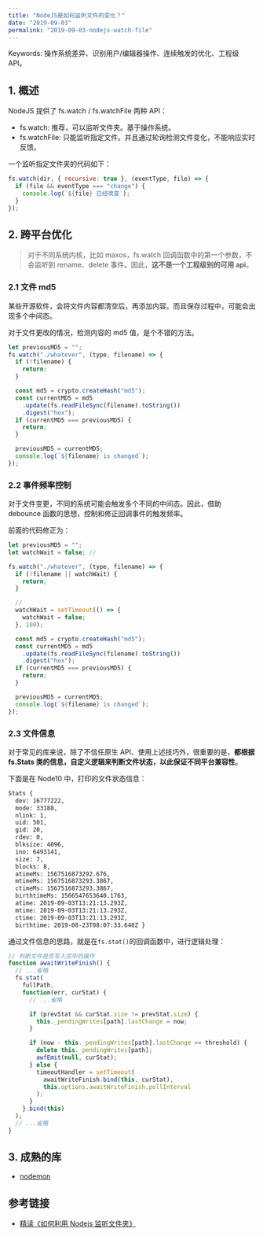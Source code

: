 ```yaml
---
title: "NodeJS是如何监听文件的变化？"
date: "2019-09-03"
permalink: "2019-09-03-nodejs-watch-file"
---
```


Keywords: 操作系统差异、识别用户/编辑器操作、连续触发的优化、工程级 API。

## 1. 概述

NodeJS 提供了 fs.watch / fs.watchFile 两种 API：

- fs.watch: 推荐，可以监听文件夹。基于操作系统。
- fs.watchFile: 只能监听指定文件。并且通过轮询检测文件变化，不能响应实时反馈。

一个监听指定文件夹的代码如下：

```javascript
fs.watch(dir, { recursive: true }, (eventType, file) => {
  if (file && eventType === "change") {
    console.log(`${file} 已经改变`);
  }
});
```

## 2. 跨平台优化

> 对于不同系统内核，比如 maxos，fs.watch 回调函数中的第一个参数，不会监听到 rename、delete 事件。因此，**这不是一个工程级别的可用 api**。

### 2.1 文件 md5

某些开源软件，会将文件内容都清空后，再添加内容。而且保存过程中，可能会出现多个中间态。

对于文件更改的情况，检测内容的 md5 值，是个不错的方法。

```javascript
let previousMD5 = "";
fs.watch("./whatever", (type, filename) => {
  if (!filename) {
    return;
  }

  const md5 = crypto.createHash("md5");
  const currentMD5 = md5
    .update(fs.readFileSync(filename).toString())
    .digest("hex");
  if (currentMD5 === previousMD5) {
    return;
  }

  previousMD5 = currentMD5;
  console.log(`${filename} is changed`);
});
```

### 2.2 事件频率控制

对于文件变更，不同的系统可能会触发多个不同的中间态。因此，借助 debounce 函数的思想，控制和修正回调事件的触发频率。

前面的代码修正为：

```javascript
let previousMD5 = "";
let watchWait = false; //

fs.watch("./whatever", (type, filename) => {
  if (!filename || watchWait) {
    return;
  }

  //
  watchWait = setTimeout(() => {
    watchWait = false;
  }, 100);

  const md5 = crypto.createHash("md5");
  const currentMD5 = md5
    .update(fs.readFileSync(filename).toString())
    .digest("hex");
  if (currentMD5 === previousMD5) {
    return;
  }

  previousMD5 = currentMD5;
  console.log(`${filename} is changed`);
});
```

### 2.3 文件信息

对于常见的库来说，除了不信任原生 API、使用上述技巧外，很重要的是，**都根据 fs.Stats 类的信息，自定义逻辑来判断文件状态，以此保证不同平台兼容性**。

下面是在 Node10 中，打印的文件状态信息：

```sh
Stats {
  dev: 16777222,
  mode: 33188,
  nlink: 1,
  uid: 501,
  gid: 20,
  rdev: 0,
  blksize: 4096,
  ino: 6493141,
  size: 7,
  blocks: 8,
  atimeMs: 1567516873292.676,
  mtimeMs: 1567516873293.3867,
  ctimeMs: 1567516873293.3867,
  birthtimeMs: 1566547653640.1763,
  atime: 2019-09-03T13:21:13.293Z,
  mtime: 2019-09-03T13:21:13.293Z,
  ctime: 2019-09-03T13:21:13.293Z,
  birthtime: 2019-08-23T08:07:33.640Z }
```

通过文件信息的思路，就是在`fs.stat()`的回调函数中，进行逻辑处理：

```javascript
// 判断文件是否写入完毕的操作
function awaitWriteFinish() {
  // ...省略
  fs.stat(
    fullPath,
    function(err, curStat) {
      // ...省略

      if (prevStat && curStat.size != prevStat.size) {
        this._pendingWrites[path].lastChange = now;
      }

      if (now - this._pendingWrites[path].lastChange >= threshold) {
        delete this._pendingWrites[path];
        awfEmit(null, curStat);
      } else {
        timeoutHandler = setTimeout(
          awaitWriteFinish.bind(this, curStat),
          this.options.awaitWriteFinish.pollInterval
        );
      }
    }.bind(this)
  );
  // ...省略
}
```

## 3. 成熟的库

- [nodemon](https://github.com/remy/nodemon/)

## 参考链接

- [精读《如何利用 Nodejs 监听文件夹》](https://segmentfault.com/a/1190000015159683)
